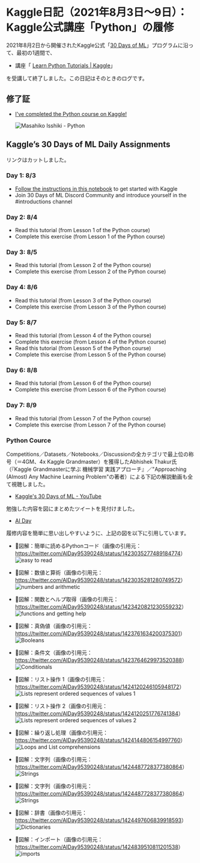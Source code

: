 Kaggle日記（2021年8月3日～9日）： Kaggle公式講座「Python」の履修
===============================

2021年8月2日から開催されたKaggle公式「[30 Days of ML](https://www.kaggle.com/thirty-days-of-ml)」プログラムに沿って、最初の1週間で、

- 講座「 [Learn Python Tutorials | Kaggle](https://www.kaggle.com/learn/python)」

を受講して終了しました。この日記はそのときのログです。

修了証
----------------------------------------

- [I've completed the Python course on Kaggle!](https://www.kaggle.com/learn/certification/isshiki/python)

  ![Masahiko Isshiki - Python](images/MasahikoIsshiki-Python.png)

Kaggle’s 30 Days of ML Daily Assignments
----------------------------------------

リンクはカットしました。

### Day 1: 8/3

- [Follow the instructions in this notebook](https://www.kaggle.com/alexisbcook/getting-started-with-kaggle) to get started with Kaggle
- Join 30 Days of ML Discord Community and introduce yourself in the #introductions channel

### Day 2: 8/4

- Read this tutorial (from Lesson 1 of the Python course)
- Complete this exercise (from Lesson 1 of the Python course)

### Day 3: 8/5

- Read this tutorial (from Lesson 2 of the Python course)
- Complete this exercise (from Lesson 2 of the Python course)

### Day 4: 8/6

- Read this tutorial (from Lesson 3 of the Python course)
- Complete this exercise (from Lesson 3 of the Python course)

### Day 5: 8/7

- Read this tutorial (from Lesson 4 of the Python course)
- Complete this exercise (from Lesson 4 of the Python course)
- Read this tutorial (from Lesson 5 of the Python course)
- Complete this exercise (from Lesson 5 of the Python course)

### Day 6: 8/8

- Read this tutorial (from Lesson 6 of the Python course)
- Complete this exercise (from Lesson 6 of the Python course)

### Day 7: 8/9

- Read this tutorial (from Lesson 7 of the Python course)
- Complete this exercise (from Lesson 7 of the Python course)

### Python Cource

Competitions／Datasets／Notebooks／Discussionの全カテゴリで最上位の称号（＝4GM、4x Kaggle Grandmaster）を獲得したAbhishek Thakur氏（『Kaggle Grandmasterに学ぶ 機械学習 実践アプローチ』／"Approaching (Almost) Any Machine Learning Problem"の著者）による下記の解説動画も全て視聴しました。

- [Kaggle's 30 Days of ML - YouTube](https://www.youtube.com/playlist?list=PL98nY_tJQXZnP-k3qCDd1hljVSciDV9_N)

勉強した内容を図にまとめたツイートを見付けました。

- [AI Day](https://twitter.com/AIDay95390248)

履修内容を簡単に思い出しやすいように、上記の図を以下に引用しています。

- :arrow_down_small:図解：簡単に読めるPythonコード（画像の引用元：<https://twitter.com/AIDay95390248/status/1423035277489184774>）
  ![easy to read](images/20210817-144304.png)

- :arrow_down_small:図解：数値と算術（画像の引用元：<https://twitter.com/AIDay95390248/status/1423035281280749572>）
  ![numbers and arithmetic](images/20210817-144357.png)

- :arrow_down_small:図解：関数とヘルプ取得（画像の引用元：<https://twitter.com/AIDay95390248/status/1423420821230559232>）
  ![functions and getting help](images/20210818-155156.png)

- :arrow_down_small:図解：真偽値（画像の引用元：<https://twitter.com/AIDay95390248/status/1423761634200375301>）
  ![Booleans](images/20210818-155511.png)

- :arrow_down_small:図解：条件文（画像の引用元：<https://twitter.com/AIDay95390248/status/1423764629973520388>）
  ![Conditionals](images/20210818-155624.png)

- :arrow_down_small:図解：リスト操作 1（画像の引用元：<https://twitter.com/AIDay95390248/status/1424120246105948172>）
  ![Lists represent ordered sequences of values 1](images/20210818-155837.png)

- :arrow_down_small:図解：リスト操作 2（画像の引用元：<https://twitter.com/AIDay95390248/status/1424120251776741384>）
  ![Lists represent ordered sequences of values 2](images/20210818-160026.png)

- :arrow_down_small:図解：繰り返し処理（画像の引用元：<https://twitter.com/AIDay95390248/status/1424144806154997760>）
  ![Loops and List comprehensions](images/20210818-160158.png)

- :arrow_down_small:図解：文字列（画像の引用元：<https://twitter.com/AIDay95390248/status/1424487728377380864>）
  ![Strings](images/20210818-160303.png)

- :arrow_down_small:図解：文字列（画像の引用元：<https://twitter.com/AIDay95390248/status/1424487728377380864>）
  ![Strings](images/20210818-160303.png)

- :arrow_down_small:図解：辞書（画像の引用元：<https://twitter.com/AIDay95390248/status/1424497606839918593>）
  ![Dictionaries](images/20210818-160500.png)

- :arrow_down_small:図解：インポート（画像の引用元：<https://twitter.com/AIDay95390248/status/1424839510811201538>）
  ![imports](images/20210818-160602.png)
